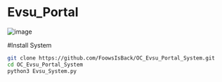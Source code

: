 # Evsu_Portal
![image](https://github.com/user-attachments/assets/7eeb2435-7337-4d83-b269-1dca2163a318)

#Install System
```sh
git clone https://github.com/FoowsIsBack/OC_Evsu_Portal_System.git
cd OC_Evsu_Portal_System
python3 Evsu_System.py
```
